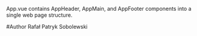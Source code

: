 App.vue contains AppHeader, AppMain, and AppFooter components into a single web page structure.

#Author
Rafał Patryk Sobolewski

